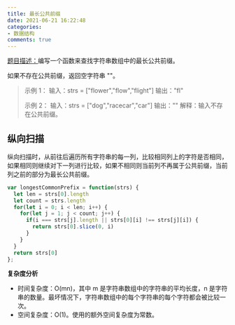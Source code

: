 ```yaml
---
title: 最长公共前缀
date: 2021-06-21 16:22:48
categories:
- 数据结构
comments: true
---
```


[题目描述：](https://leetcode-cn.com/problems/longest-common-prefix/)编写一个函数来查找字符串数组中的最长公共前缀。

如果不存在公共前缀，返回空字符串 ""。

 <!-- more -->

> 示例 1：
> 输入：strs = ["flower","flow","flight"]
> 输出："fl"
>
> 示例 2：
> 输入：strs = ["dog","racecar","car"]
> 输出：""
> 解释：输入不存在公共前缀。



## 纵向扫描

纵向扫描时，从前往后遍历所有字符串的每一列，比较相同列上的字符是否相同，如果相同则继续对下一列进行比较，如果不相同则当前列不再属于公共前缀，当前列之前的部分为最长公共前缀。

```js
var longestCommonPrefix = function(strs) {
  let len = strs[0].length
  let count = strs.length
  for(let i = 0; i < len; i++) {
    for(let j = 1; j < count; j++) {
      if(i === strs[j].length || strs[0][i] !== strs[j][i]) {
        return strs[0].slice(0, i)
      }
    }
  }
  return strs[0]
};
```

**复杂度分析**

- 时间复杂度：O(mn)，其中 m 是字符串数组中的字符串的平均长度，n 是字符串的数量。最坏情况下，字符串数组中的每个字符串的每个字符都会被比较一次。
- 空间复杂度：O(1)。使用的额外空间复杂度为常数。
